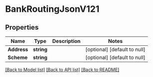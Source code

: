 # BankRoutingJsonV121

## Properties
Name | Type | Description | Notes
------------ | ------------- | ------------- | -------------
**Address** | **string** |  | [optional] [default to null]
**Scheme** | **string** |  | [optional] [default to null]

[[Back to Model list]](../README.md#documentation-for-models) [[Back to API list]](../README.md#documentation-for-api-endpoints) [[Back to README]](../README.md)

